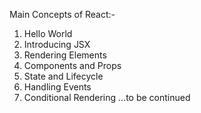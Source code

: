 Main Concepts of React:- 
1. Hello World
2. Introducing JSX
3. Rendering Elements
4. Components and Props
5. State and Lifecycle
6. Handling Events
7. Conditional Rendering
...to be continued
